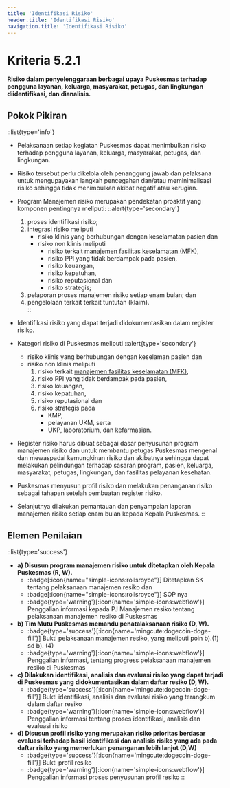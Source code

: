 ```yaml
---
title: 'Identifikasi Risiko'
header.title: 'Identifikasi Risiko'
navigation.title: 'Identifikasi Risiko'
---
```

# Kriteria 5.2.1 
**Risiko dalam penyelenggaraan berbagai upaya Puskesmas terhadap pengguna layanan, keluarga, masyarakat, petugas, dan lingkungan diidentifikasi, dan dianalisis.** 
## Pokok Pikiran 
::list{type='info'}
- Pelaksanaan setiap kegiatan Puskesmas dapat menimbulkan risiko terhadap pengguna layanan, keluarga, masyarakat, petugas, dan lingkungan.  
- Risiko tersebut perlu dikelola oleh penanggung jawab dan pelaksana untuk mengupayakan langkah pencegahan dan/atau meminimalisasi risiko sehingga tidak menimbulkan akibat negatif atau kerugian. 
- Program Manajemen risiko merupakan pendekatan proaktif yang komponen pentingnya meliputi: 
  ::alert{type='secondary'}
    1. proses identifikasi risiko;  
    1. integrasi risiko meliputi 
         - risiko klinis yang berhubungan dengan keselamatan pasien dan 
         - risiko non klinis meliputi 
           - risiko terkait [manajemen fasilitas keselamatan (MFK)](/1/4), 
           - risiko PPI yang tidak berdampak pada pasien, 
           - risiko keuangan, 
           - risiko kepatuhan,
           - risiko reputasional dan 
           - risiko strategis; 
    2. pelaporan proses manajemen  risiko setiap enam bulan; dan 
    3. pengelolaan terkait terkait tuntutan (klaim).  
  ::

- Identifikasi risiko yang dapat terjadi didokumentasikan dalam register risiko.  
- Kategori risiko di Puskesmas meliputi 
  ::alert{type='secondary'}
    - risiko klinis yang berhubungan dengan keselaman pasien dan 
    - risiko non klinis meliputi 
      1. risiko terkait [manajemen fasilitas keselamatan (MFK)](/1/4), 
      2. risiko PPI yang tidak berdampak pada pasien, 
      3. risiko keuangan, 
      4. risiko kepatuhan,  
      5. risiko reputasional dan 
      6. risiko strategis pada 
         - KMP, 
         - pelayanan UKM, serta 
         - UKP, laboratorium, dan kefarmasian.  
- Register risiko harus  dibuat sebagai dasar penyusunan program manajemen risiko dan untuk membantu petugas Puskesmas mengenal dan mewaspadai kemungkinan risiko dan akibatnya sehingga dapat melakukan pelindungan terhadap sasaran program, pasien, keluarga, masyarakat, petugas, lingkungan, dan fasilitas pelayanan kesehatan. 
- Puskesmas menyusun profil risiko dan melakukan penanganan risiko sebagai tahapan setelah  pembuatan register risiko. 
- Selanjutnya dilakukan pemantauan dan penyampaian laporan manajemen risiko setiap enam bulan kepada Kepala Puskesmas.
::
## Elemen Penilaian 
::list{type='success'}
- **a) Disusun program manajemen risiko untuk ditetapkan oleh Kepala Puskesmas (R, W).** 
  - :badge[:icon{name="simple-icons:rollsroyce"}] Ditetapkan SK tentang pelaksanaan manajemen resiko dan 
  - :badge[:icon{name="simple-icons:rollsroyce"}] SOP nya 
  - :badge{type='warning'}[:icon{name='simple-icons:webflow'}] Penggalian informasi kepada PJ Manajemen resiko tentang pelaksanaan manajemen resiko di Puskesmas 
- **b) Tim Mutu Puskesmas memandu penatalaksanaan risiko (D, W).**
  - :badge{type='success'}[:icon{name='mingcute:dogecoin-doge-fill'}] Bukti pelaksanaan manajemen resiko, yang meliputi poin b).(1) sd b). (4)
  - :badge{type='warning'}[:icon{name='simple-icons:webflow'}] Penggalian informasi, tentang progress pelaksanaan manajemen resiko di Puskesmas 
- **c) Dilakukan identifikasi, analisis dan evaluasi risiko yang dapat terjadi di Puskesmas yang didokumentasikan dalam daftar resiko (D, W).** 
  - :badge{type='success'}[:icon{name='mingcute:dogecoin-doge-fill'}] Bukti identifikasi, analisis dan evaluasi risiko yang terangkum dalam daftar resiko 
  - :badge{type='warning'}[:icon{name='simple-icons:webflow'}] Penggalian informasi tentang proses identifikasi, analisis dan evaluasi risiko 
- **d) Disusun profil risiko yang merupakan risiko prioritas berdasar evaluasi terhadap hasil identifikasi dan analisis risiko yang ada pada daftar risiko yang memerlukan penanganan lebih lanjut (D,W)** 
  - :badge{type='success'}[:icon{name='mingcute:dogecoin-doge-fill'}] Bukti profil resiko 
  - :badge{type='warning'}[:icon{name='simple-icons:webflow'}] Penggalian informasi proses penyusunan profil resiko 
::